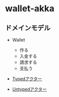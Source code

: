 # wallet-akka

## ドメインモデル

- Wallet

    - 作る
    - 入金する
    - 請求する
    - 支払う


- [Typedアクター](src/main/scala/wallet/adaptor/typed)
- [Untypedアクター](src/main/scala/wallet/adaptor/typed)
